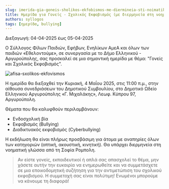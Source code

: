 ```yaml
---
slug: imerida-gia-goneis-sholikos-ekfobismos-me-diermineia-sti-noimatiki-glossa
title: Ημερίδα για Γονείς - Σχολικός Εκφοβισμός (με διερμηνεία στη νοηματική γλώσσα)
authors: syllogos
tags: [ημερίδα, bullying]
---
```


Διεξαγωγή: 04-04-2025 έως 05-04-2025

Ο Σύλλογος Φίλων Παιδιών, Εφήβων, Ενηλίκων ΑμεΑ και όλων των παιδιών «Εθελοντούμε», σε συνεργασία με το Δήμο Ελληνικού - Αργυρούπολης, σας προσκαλεί σε μια σημαντική ημερίδα με θέμα: "Γονείς και Σχολικός Εκφοβισμός".

![afisa-sxolikos-ekfovismos](/img/blog/afisa-sxolikos-ekfovismos.webp)

Η ημερίδα θα διεξαχθεί την Κυριακή, 4 Μαΐου 2025, στις 11:00 π.μ., στην αίθουσα συνεδριάσεων του Δημοτικού Συμβουλίου, στο Δημοτικό Ωδείο Ελληνικού Αργυρούπολης «Γ. Μιχαλάκης», Λεωφ. Κύπρου 97, Αργυρούπολη.

Θέματα που θα καλυφθούν περιλαμβάνουν:
- Ενδοσχολική βία
- Εκφοβισμός (Bullying)
- Διαδικτυακός εκφοβισμός (Cyberbullying)

Η εκδήλωση θα είναι πλήρως προσβάσιμη για άτομα με αναπηρίες όλων των κατηγοριών (οπτική, ακουστική, κινητική). Θα υπάρχει διερμηνεία στη νοηματική γλώσσα από τη Σοφία Ρομπολη.

> Αν είστε γονείς, εκπαιδευτικοί ή απλά σας απασχολεί το θέμα, μην χάσετε αυτήν την ευκαιρία να ενημερωθείτε και να συμμετάσχετε σε μια εποικοδομητική συζήτηση για την αντιμετώπιση του σχολικού εκφοβισμού. Η συμμετοχή σας είναι πολύτιμη! Ενωμένοι μπορούμε να κάνουμε τη διαφορά!

